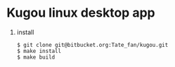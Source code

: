 Kugou linux desktop app
=======================

1. install

    ```
    $ git clone git@bitbucket.org:Tate_fan/kugou.git
    $ make install
    $ make build
    ```
